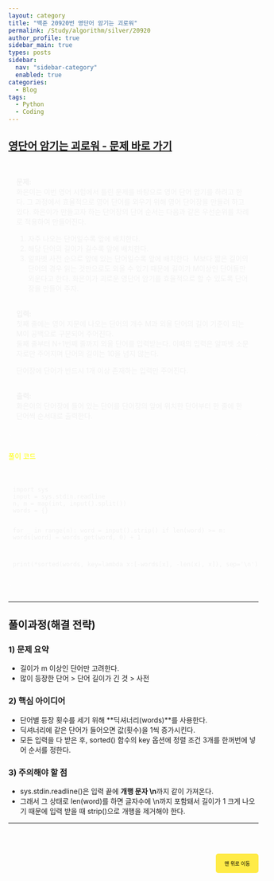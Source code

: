 ```yaml
---
layout: category
title: "백준 20920번 영단어 암기는 괴로워"
permalink: /Study/algorithm/silver/20920
author_profile: true
sidebar_main: true
types: posts
sidebar:
  nav: "sidebar-category"
  enabled: true
categories:
  - Blog
tags:
  - Python
  - Coding
---
```


## [영단어 암기는 괴로워 - 문제 바로 가기](https://www.acmicpc.net/problem/20920)

<div style="border: 1px solid rgba(255, 255, 255, 0.2); padding: 15px; border-radius: 5px; background-color: rgba(255, 255, 255, 0.05); color: #f1f1f1; text-align: left;">

<b>문제:</b><br>
화은이는 이번 영어 시험에서 틀린 문제를 바탕으로 영어 단어 암기를 하려고 한다. 그 과정에서 효율적으로 영어 단어를 외우기 위해 영어 단어장을 만들려 하고 있다. 화은이가 만들고자 하는 단어장의 단어 순서는 다음과 같은 우선순위를 차례로 적용하여 만들어진다.<br>

1. 자주 나오는 단어일수록 앞에 배치한다.
2. 해당 단어의 길이가 길수록 앞에 배치한다.
3. 알파벳 사전 순으로 앞에 있는 단어일수록 앞에 배치한다
 
M보다 짧은 길이의 단어의 경우 읽는 것만으로도 외울 수 있기 때문에 길이가 
M이상인 단어들만 외운다고 한다. 화은이가 괴로운 영단어 암기를 효율적으로 할 수 있도록 단어장을 만들어 주자.<br><br>

<b>입력:</b><br>
첫째 줄에는 영어 지문에 나오는 단어의 개수 
M과 외울 단어의 길이 기준이 되는 
M이 공백으로 구분되어 주어진다. <br>
둘째 줄부터 
N+1번째 줄까지 외울 단어를 입력받는다. 이때의 입력은 알파벳 소문자로만 주어지며 단어의 길이는 
10을 넘지 않는다.

단어장에 단어가 반드시 1개 이상 존재하는 입력만 주어진다.<br><br>

<b>출력:</b><br>
화은이의 단어장에 들어 있는 단어를 단어장의 앞에 위치한 단어부터 한 줄에 한 단어씩 순서대로 출력한다.<br>

</div>

<br>

<span style="color:yellow">풀이 코드</span>

<link rel="stylesheet" href="https://cdnjs.cloudflare.com/ajax/libs/highlight.js/11.8.0/styles/atom-one-dark.min.css">
<script src="https://cdnjs.cloudflare.com/ajax/libs/highlight.js/11.8.0/highlight.min.js"></script>
<script>hljs.highlightAll();</script>

<div style="padding: 8px; border: 1px solid rgba(255, 255, 255, 0.2); border-radius: 5px; background-color: rgba(255, 255, 255, 0.05); color: #f1f1f1; width: 100%; text-align: left; font-family: monospace;">
<pre><code class="python">
import sys
input = sys.stdin.readline
n, m = map(int, input().split())
words = {}

for _ in range(n):
    word = input().strip()
    if len(word) >= m:
        words[word] = words.get(word, 0) + 1

print(*sorted(words, key=lambda x:[-words[x], -len(x), x]), sep='\n')
</code></pre>
</div>

<br>

---
## 풀이과정(해결 전략)

### 1) 문제 요약
- 길이가 m 이상인 단어만 고려한다.
- 많이 등장한 단어 > 단어 길이가 긴 것 > 사전

### 2) 핵심 아이디어
- 단어별 등장 횟수를 세기 위해 **딕셔너리(words)**를 사용한다.
- 딕셔너리에 같은 단어가 들어오면 값(횟수)을 1씩 증가시킨다.
- 모든 입력을 다 받은 후, sorted() 함수의 key 옵션에 정렬 조건 3개를 한꺼번에 넣어 순서를 정한다.

### 3) 주의해야 할 점
- sys.stdin.readline()은 입력 끝에 **개행 문자 \n**까지 같이 가져온다.
- 그래서 그 상태로 len(word)를 하면 글자수에 \n까지 포함돼서 길이가 1 크게 나오기 때문에 입력 받을 때 strip()으로 개행을 제거해야 한다.

---

<br>

<div style="text-align: right; margin-top: 30px;">
  <button onclick="scrollToTop()" style="
    padding: 10px 15px; 
    background-color: #FFEB46; 
    color: black; 
    border: 2px solid #FFEB46; 
    border-radius: 5px; 
    cursor: pointer; 
    font-size: 10px;">
    맨 위로 이동
  </button>
</div>

<script>
  function scrollToTop() {
    window.scrollTo({ top: 0, behavior: 'smooth' });
  }
</script>
